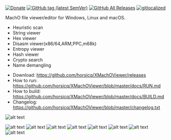 [![Donate](https://img.shields.io/badge/Donate-PayPal-green.svg)](https://www.paypal.com/cgi-bin/webscr?cmd=_s-xclick&hosted_button_id=NF3FBD3KHMXDN)
[![GitHub tag (latest SemVer)](https://img.shields.io/github/tag/horsicq/XMachOViewer.svg)](https://github.com/horsicq/XMachOViewer/releases)
[![GitHub All Releases](https://img.shields.io/github/downloads/horsicq/XMachOViewer/total.svg)](https://github.com/horsicq/XMachOViewer/releases)
[![gitlocalized ](https://gitlocalize.com/repo/4736/whole_project/badge.svg)](https://github.com/horsicq/XTranslation)

MachO file viewer/editor for Windows, Linux and macOS.

- Heuristic scan
- String viewer
- Hex viewer
- Disasm viewer(x86/64,ARM,PPC,m68k)
- Entropy viewer
- Hash viewer
- Crypto search
- Name demangling

* Download: https://github.com/horsicq/XMachOViewer/releases
* How to run: https://github.com/horsicq/XMachOViewer/blob/master/docs/RUN.md
* How to build: https://github.com/horsicq/XMachOViewer/blob/master/docs/BUILD.md
* Changelog: https://github.com/horsicq/XMachOViewer/blob/master/changelog.txt

![alt text](https://github.com/horsicq/XMachOViewer/blob/master/mascots/xmachoviewer.png "Mascot")

![alt text](https://github.com/horsicq/XMachOViewer/blob/master/docs/1.png "1")
![alt text](https://github.com/horsicq/XMachOViewer/blob/master/docs/2.png "2")
![alt text](https://github.com/horsicq/XMachOViewer/blob/master/docs/3.png "3")
![alt text](https://github.com/horsicq/XMachOViewer/blob/master/docs/4.png "4")
![alt text](https://github.com/horsicq/XMachOViewer/blob/master/docs/5.png "5")
![alt text](https://github.com/horsicq/XMachOViewer/blob/master/docs/6.png "6")
![alt text](https://github.com/horsicq/XMachOViewer/blob/master/docs/7.png "7")
![alt text](https://github.com/horsicq/XMachOViewer/blob/master/docs/8.png "8")
